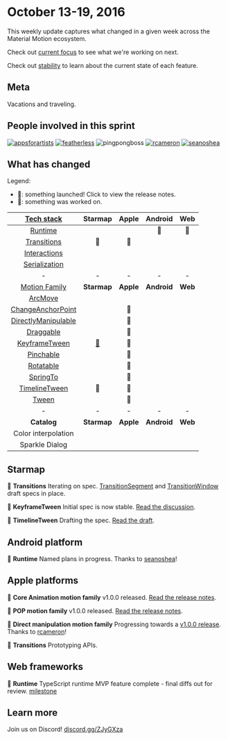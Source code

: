 # October 13-19, 2016

This weekly update captures what changed in a given week across the Material Motion ecosystem.

Check out [current focus](current_focus.md) to see what we're working on next.

Check out [stability](stability.md) to learn about the current state of each feature.

## Meta

Vacations and traveling.

## People involved in this sprint

[![appsforartists](https://avatars0.githubusercontent.com/u/926648?v=3&s=100)](https://github.com/appsforartists)
[![featherless](https://avatars0.githubusercontent.com/u/45670?v=3&s=100)](https://github.com/jverkoey)
![pingpongboss](https://avatars0.githubusercontent.com/u/719914?v=3&s=100)
[![rcameron](https://avatars2.githubusercontent.com/u/369057?v=3&s=100)](https://github.com/rcameron)
[![seanoshea](https://avatars0.githubusercontent.com/u/97601?v=3&s=100)](https://github.com/seanoshea)

## What has changed

Legend:

- 🎉: something launched! Click to view the release notes.
- 📝: something was worked on.

| [Tech stack](https://material-motion.gitbooks.io/material-motion-starmap/content/specifications/#tech-stack)    | Starmap | Apple | Android | Web |
|:-------------:|:-------:|:-----:|:-------:|:---:|
| [Runtime](https://material-motion.gitbooks.io/material-motion-starmap/content/specifications/runtime/)       | &nbsp; | &nbsp; | 📝 | 📝 |
| [Transitions](https://material-motion.gitbooks.io/material-motion-starmap/content/specifications/transitions.html)   | 📝 | 📝 | &nbsp; | &nbsp; |
| [Interactions](https://material-motion.gitbooks.io/material-motion-starmap/content/specifications/interactions.html)  | &nbsp; | &nbsp; | &nbsp; | &nbsp; |
| [Serialization](https://material-motion.gitbooks.io/material-motion-starmap/content/specifications/serialization.html) | &nbsp; | &nbsp; | &nbsp; | &nbsp; |
| - | - | - | - | - |
| [Motion Family](https://material-motion.gitbooks.io/material-motion-starmap/content/specifications/motion-family.html)       | **Starmap** | **Apple**  | **Android** | **Web**    |
| [ArcMove](https://material-motion.gitbooks.io/material-motion-starmap/content/specifications/plans/ArcMove.html)            |  &nbsp; | &nbsp; |  &nbsp; | &nbsp; |
| [ChangeAnchorPoint](https://material-motion.gitbooks.io/material-motion-starmap/content/specifications/plans/ChangeAnchorPoint.html) |  &nbsp; | 📝 |  &nbsp; | &nbsp; |
| [DirectlyManipulable](https://material-motion.gitbooks.io/material-motion-starmap/content/specifications/plans/DirectlyManipulable.html) |  &nbsp; | 📝 |  &nbsp; | &nbsp; |
| [Draggable](https://material-motion.gitbooks.io/material-motion-starmap/content/specifications/plans/Draggable.html) |  &nbsp; | 📝 |  &nbsp; | &nbsp; |
| [KeyframeTween](https://material-motion.gitbooks.io/material-motion-starmap/content/specifications/plans/KeyframeTween.html)      |  [🎉](https://material-motion.gitbooks.io/material-motion-starmap/content/specifications/plans/KeyframeTween.html) | 📝 |  &nbsp; | &nbsp; |
| [Pinchable](https://material-motion.gitbooks.io/material-motion-starmap/content/specifications/plans/Pinchable.html) |  &nbsp; | 📝 |  &nbsp; | &nbsp; |
| [Rotatable](https://material-motion.gitbooks.io/material-motion-starmap/content/specifications/plans/Rotatable.html) |  &nbsp; | 📝 |  &nbsp; | &nbsp; |
| [SpringTo](https://material-motion.gitbooks.io/material-motion-starmap/content/specifications/plans/SpringTo.html) | &nbsp; | 🎉 | &nbsp; | &nbsp; |
| [TimelineTween](https://material-motion.gitbooks.io/material-motion-starmap/content/specifications/plans/TimelineTween.html)      |  📝 | 📝 |  &nbsp; | &nbsp; |
| [Tween](https://material-motion.gitbooks.io/material-motion-starmap/content/specifications/plans/Tween.html)               |  &nbsp; | 🎉 |  &nbsp; | &nbsp; |
| - | - | - | - | - |
| **Catalog** | **Starmap** | **Apple** | **Android** | **Web** |
|  Color interpolation | &nbsp; | &nbsp; |  &nbsp; | &nbsp; |
|  Sparkle Dialog | &nbsp; | &nbsp; |  &nbsp; | &nbsp; |

## Starmap

📝 **Transitions** Iterating on spec. [TransitionSegment](https://material-motion.gitbooks.io/material-motion-starmap/content/specifications/runtime/feature_transition_segment.html) and [TransitionWindow](https://material-motion.gitbooks.io/material-motion-starmap/content/specifications/runtime/feature_transition_window.html) draft specs in place.

🎉 **KeyframeTween** Initial spec is now stable. [Read the discussion](https://groups.google.com/forum/#!topic/material-motion/rkHX7O_UvyI).

📝 **TimelineTween** Drafting the spec. [Read the draft](https://material-motion.gitbooks.io/material-motion-starmap/content/specifications/plans/TimelineTween.html).

## Android platform

📝 **Runtime** Named plans in progress. Thanks to [seanoshea](https://github.com/seanoshea)!

## Apple platforms

🎉 **Core Animation motion family** v1.0.0 released. [Read the release notes](https://github.com/material-motion/material-motion-family-coreanimation-swift/releases/tag/v1.0.0).

🎉 **POP motion family** v1.0.0 released. [Read the release notes](https://github.com/material-motion/material-motion-family-pop-swift/releases/tag/v1.0.0).

📝 **Direct manipulation motion family** Progressing towards a [v1.0.0 release](https://github.com/material-motion/material-motion-family-coreanimation-swift/milestone/2). Thanks to [rcameron](https://github.com/rcameron)!

📝 **Transitions** Prototyping APIs.

## Web frameworks

📝 **Runtime** TypeScript runtime MVP feature complete - final diffs out for review. [milestone](https://github.com/material-motion/material-motion-experiments-js/milestone/11)

## Learn more

Join us on Discord! [discord.gg/ZJyGXza](https://discord.gg/ZJyGXza)


